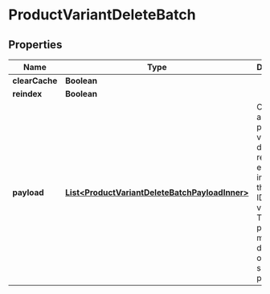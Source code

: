 

# ProductVariantDeleteBatch

## Properties

Name | Type | Description | Notes
------------ | ------------- | ------------- | -------------
**clearCache** | **Boolean** |  |  [optional]
**reindex** | **Boolean** |  |  [optional]
**payload** | [**List&lt;ProductVariantDeleteBatchPayloadInner&gt;**](ProductVariantDeleteBatchPayloadInner.md) | Contains an array of product variant deletion requests, each including the product ID and variant ID. The list of properties may vary depending on the specific platform. | 




